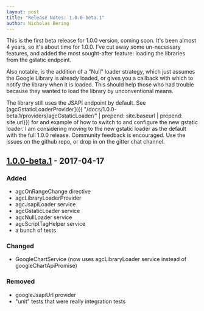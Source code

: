 ```yaml
---
layout: post
title: "Release Notes: 1.0.0-beta.1"
author: Nicholas Bering
---
```


This is the first beta release for 1.0.0 version, coming soon. It's been almost 4 years,
so it's about time for 1.0.0. I've cut away some un-necessary features, and added the most
sought-after feature: loading the libraries from the gstatic endpoint.

Also notable, is the addition of a "Null" loader strategy, which just assumes the Google
Library is already loaded, or gives you a callback with which to notify the library when
it is loaded. This should help those who had trouble because they wanted to load the library
by unconventional means.

The library still uses the JSAPI endpoint by default. See [agcGstaticLoaderProvider]({{ "/docs/1.0.0-beta.1/providers/agcGstaticLoader/" | prepend: site.baseurl | prepend: site.url}})
for and example of how to switch to and configure the new gstatic loader. I am considering
moving to the new gstatic loader as the default with the full 1.0.0 release. Community
feedback is encouraged. Use the issues on the github repo, or drop in on the gitter chat
channel.

## [1.0.0-beta.1] - 2017-04-17

### Added

* agcOnRangeChange directive
* agcLibraryLoaderProvider
* agcJsapiLoader service
* agcGstaticLoader service
* agcNullLoader service
* agcScriptTagHelper service
* a bunch of tests

### Changed

* GoogleChartService (now uses agcLibraryLoader service instead of googleChartApiPromise)

### Removed

* googleJsapiUrl provider
* "unit" tests that were really integration tests

[1.0.0-beta.1]: https://github.com/angular-google-chart/angular-google-chart/compare/0.1.0...1.0.0-beta.1

